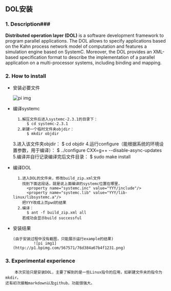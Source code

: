 ## DOL安装 ##


### 1. Description###

**Distributed operation layer (DOL)** is a software development framework to program parallel applications. The DOL allows to specify applications based on the Kahn process network model of computation and features a simulation engine based on SystemC. Moreover, the DOL provides an XML-based specification format to describe the implementation of a parallel application on a multi-processor systems, including binding and mapping.


### 2. How to install ###

 - 安装必要文件
 
	![pi img](http://i1.piimg.com/567571/3bb082d5e56d0335.png)
- 编译systemc
 	
        1.解压文件后进入systemc-2.3.1的目录下：
			$ cd systemc-2.3.1
        2.新建一个临时文件夹objdir：
			$ mkdir objdir
	3.进入该文件夹objdir： 
			$ cd objdir
	4.运行configure（能根据系统的环境设置参数，用于编译）：
		  	$ ../configure CXX=g++ --disable-async-updates
	5.编译并自行记录编译完后文件目录：
			$ sudo make install
- 编译DOL

		1.进入DOL的文件夹，修改build_zip.xml文件
		  找到下面这段话，就是说上面编译的systemc位置在哪里，
		    <property name="systemc.inc" value="YYY/include"/>
		    <property name="systemc.lib" value="YYY/lib-linux/libsystemc.a"/>
		  把YYY改成上页pwd的结果
		2.编译：
			$ ant -f build_zip.xml all
		  若成功会显示build successful

- 安装结果

      (由于安装过程中没有截图，只能展示运行example的结果)
               ![pi img1](http://p1.bpimg.com/567571/76d384a67b4f1231.png)


### 3. Experimental experience ###
		本次实验只是安装DOL，主要了解到的是一些Linux指令的应用，如新建文件夹的指令为mkdir。
	还有初次接触markdown以及github，功能很强大。



